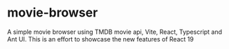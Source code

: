 # movie-browser
A simple movie browser using TMDB movie api, Vite, React, Typescript and Ant UI. This is an effort to showcase the new features of React 19
